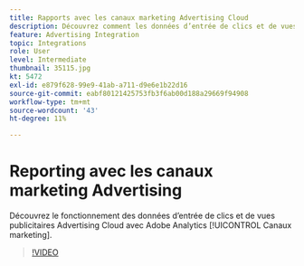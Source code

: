 ```yaml
---
title: Rapports avec les canaux marketing Advertising Cloud
description: Découvrez comment les données d’entrée de clics et de vues publicitaires Advertising Cloud fonctionnent avec les canaux marketing Adobe Analytics.
feature: Advertising Integration
topic: Integrations
role: User
level: Intermediate
thumbnail: 35115.jpg
kt: 5472
exl-id: e879f628-99e9-41ab-a711-d9e6e1b22d16
source-git-commit: eabf80121425753fb3f6ab00d188a29669f94908
workflow-type: tm+mt
source-wordcount: '43'
ht-degree: 11%

---
```


# Reporting avec les canaux marketing Advertising 

Découvrez le fonctionnement des données d’entrée de clics et de vues publicitaires Advertising Cloud avec Adobe Analytics [!UICONTROL Canaux marketing].

>[!VIDEO](https://video.tv.adobe.com/v/35115/?quality=12&learn=on)
